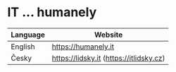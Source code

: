 # IT ... humanely

|Language|Website|
|-|-|
|English|https://humanely.it|
|Česky|https://lidsky.it (https://itlidsky.cz)|
